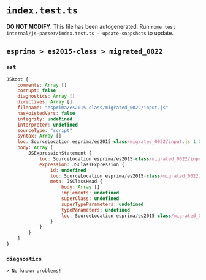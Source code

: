 # `index.test.ts`

**DO NOT MODIFY**. This file has been autogenerated. Run `rome test internal/js-parser/index.test.ts --update-snapshots` to update.

## `esprima > es2015-class > migrated_0022`

### `ast`

```javascript
JSRoot {
	comments: Array []
	corrupt: false
	diagnostics: Array []
	directives: Array []
	filename: "esprima/es2015-class/migrated_0022/input.js"
	hasHoistedVars: false
	integrity: undefined
	interpreter: undefined
	sourceType: "script"
	syntax: Array []
	loc: SourceLocation esprima/es2015-class/migrated_0022/input.js 1:0-2:0
	body: Array [
		JSExpressionStatement {
			loc: SourceLocation esprima/es2015-class/migrated_0022/input.js 1:0-1:10
			expression: JSClassExpression {
				id: undefined
				loc: SourceLocation esprima/es2015-class/migrated_0022/input.js 1:1-1:9
				meta: JSClassHead {
					body: Array []
					implements: undefined
					superClass: undefined
					superTypeParameters: undefined
					typeParameters: undefined
					loc: SourceLocation esprima/es2015-class/migrated_0022/input.js 1:1-1:9
				}
			}
		}
	]
}
```

### `diagnostics`

```
✔ No known problems!

```
